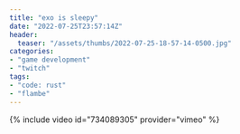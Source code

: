 ```yaml
---
title: "exo is sleepy"
date: "2022-07-25T23:57:14Z"
header:
  teaser: "/assets/thumbs/2022-07-25-18-57-14-0500.jpg"
categories:
- "game development"
- "twitch"
tags:
- "code: rust"
- "flambe"
---
```

{% include video id="734089305" provider="vimeo" %}
